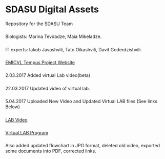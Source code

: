 # SDASU Digital Assets
Repository for the SDASU Team
#####
Biologists: Marina Tevdadze, Maia Mikeladze.
#####
IT experts: Iakob Javashvili, Tato Oikashvili, Davit Goderdzishvili.
#####
[EMICVL Tempus Project Website](https://sites.google.com/a/sdasu.edu.ge/emicvl/mtavari)
#####
2.03.2017
Added virtual Lab video(beta)
#####
22.03.2017
Updated video of virtual lab.
#####
5.04.2017
Uploaded New Video and Updated Virtual LAB files (See links Below) 
#####
[LAB Video](https://drive.google.com/file/d/0B8wU0OxMTNaoNkowOUlrUEppS3c/view?usp=sharing)
#####
[Virtual LAB Program](https://drive.google.com/drive/folders/0B8wU0OxMTNaoa2NZMklEajg2MlE?usp=sharing)
#####
Also added updated flowchart in JPG format, deleted old video, exported some documents into PDF, corrected links.
